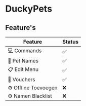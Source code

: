 # DuckyPets

## Feature's
| Feature  | Status | 
|---|---|
| 💻 Commands | ✅ |
| 📝 Pet Names | ✅ |
| 📋 Edit Menu | ✅ |
| 📜 Vouchers | ✅ |
| ⚙️ Offline Toevoegen | ❌ |
| ⚙️ Namen Blacklist | ❌ |
